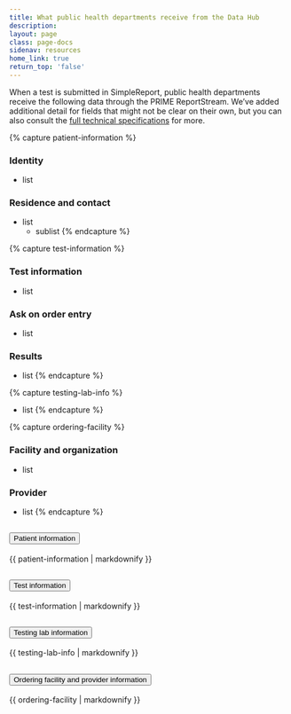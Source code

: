 ```yaml
---
title: What public health departments receive from the Data Hub
description:
layout: page
class: page-docs
sidenav: resources
home_link: true
return_top: 'false'
---
```


When a test is submitted in SimpleReport, public health departments receive the following data through the PRIME ReportStream. We’ve added additional detail for fields that might not be clear on their own, but you can also consult the [full technical specifications](https://github.com/CDCgov/prime-data-hub/blob/production/prime-router/docs/schema_documentation/primedatainput-pdi-covid-19.md) for more.

{% capture patient-information %}
### Identity
- list

### Residence and contact
- list
  - sublist
{% endcapture %}

{% capture test-information %}
### Test information
- list

### Ask on order entry
- list

### Results
- list
{% endcapture %}

{% capture testing-lab-info %}
- list
{% endcapture %}

{% capture ordering-facility %}
### Facility and organization
- list

### Provider
- list
{% endcapture %}



<div class="usa-accordion" aria-multiselectable="true">
  <!-- Use the accurate heading level to maintain the document outline -->
  <h2 class="usa-accordion__heading">
    <button class="usa-accordion__button"
      aria-expanded="false"
      aria-controls="m-a1">
      Patient information
    </button>
  </h2>
  <div id="m-a1" class="usa-accordion__content usa-prose">
    {{ patient-information | markdownify }}
  </div>
  <!-- Use the accurate heading level to maintain the document outline -->
  <h2 class="usa-accordion__heading">
    <button class="usa-accordion__button"
      aria-expanded="false"
      aria-controls="m-a2">
      Test information
    </button>
  </h2>
  <div id="m-a2" class="usa-accordion__content usa-prose">
    {{ test-information | markdownify }}
  </div>
  <!-- Use the accurate heading level to maintain the document outline -->
  <h2 class="usa-accordion__heading">
    <button class="usa-accordion__button"
      aria-expanded="false"
      aria-controls="m-a3">
      Testing lab information
    </button>
  </h2>
  <div id="m-a3" class="usa-accordion__content usa-prose">
    {{ testing-lab-info | markdownify }}
  </div>
  <!-- Use the accurate heading level to maintain the document outline -->
  <h2 class="usa-accordion__heading">
    <button class="usa-accordion__button"
      aria-expanded="false"
      aria-controls="m-a4">
      Ordering facility and provider information
    </button>
  </h2>
  <div id="m-a4" class="usa-accordion__content usa-prose">
    {{ ordering-facility | markdownify }}
  </div>
</div>